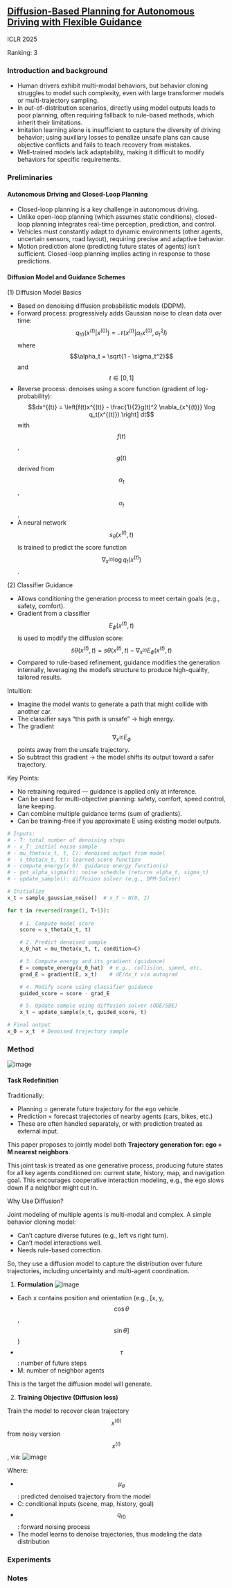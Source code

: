 ## [Diffusion-Based Planning for Autonomous Driving with Flexible Guidance](https://openreview.net/forum?id=wM2sfVgMDH)

ICLR 2025

Ranking: 3

### Introduction and background
- Human drivers exhibit multi-modal behaviors, but behavior cloning struggles to model such complexity, even with large transformer models or multi-trajectory sampling.
- In out-of-distribution scenarios, directly using model outputs leads to poor planning, often requiring fallback to rule-based methods, which inherit their limitations.
- Imitation learning alone is insufficient to capture the diversity of driving behavior; using auxiliary losses to penalize unsafe plans can cause objective conflicts and fails to teach recovery from mistakes.
- Well-trained models lack adaptability, making it difficult to modify behaviors for specific requirements.

### Preliminaries

#### Autonomous Driving and Closed-Loop Planning
- Closed-loop planning is a key challenge in autonomous driving.
- Unlike open-loop planning (which assumes static conditions), closed-loop planning integrates real-time perception, prediction, and control.
- Vehicles must constantly adapt to dynamic environments (other agents, uncertain sensors, road layout), requiring precise and adaptive behavior.
- Motion prediction alone (predicting future states of agents) isn’t sufficient. Closed-loop planning implies acting in response to those predictions.

#### Diffusion Model and Guidance Schemes

(1) Diffusion Model Basics
- Based on denoising diffusion probabilistic models (DDPM).
- Forward process: progressively adds Gaussian noise to clean data over time:
$$q_{t0}(x^{(t)} | x^{(0)}) = \mathcal{N}(x^{(t)} | \alpha_t x^{(0)}, \sigma_t^2 I)$$ where $$\alpha_t = \sqrt{1 - \sigma_t^2}$$ and $$t \in [0, 1]$$
- Reverse process: denoises using a score function (gradient of log-probability):
$$dx^{(t)} = \left[f(t)x^{(t)} - \frac{1}{2}g(t)^2 \nabla_{x^{(t)}} \log q_t(x^{(t)}) \right] dt$$
with $$f(t)$$, $$g(t)$$ derived from $$\alpha_t$$, $$\sigma_t$$.
- A neural network $$s_\theta(x^{(t)}, t)$$ is trained to predict the score function $$\nabla_{x^{(t)}} \log q_t(x^{(t)})$$.

(2) Classifier Guidance
- Allows conditioning the generation process to meet certain goals (e.g., safety, comfort).
- Gradient from a classifier $$E_\phi(x^{(t)}, t)$$ is used to modify the diffusion score:
$$\tilde{s}\theta(x^{(t)}, t) = s\theta(x^{(t)}, t) - \nabla_{x^{(t)}} E_\phi(x^{(t)}, t)$$
- Compared to rule-based refinement, guidance modifies the generation internally, leveraging the model’s structure to produce high-quality, tailored results.

Intuition:
- Imagine the model wants to generate a path that might collide with another car.
- The classifier says “this path is unsafe” → high energy.
- The gradient $$\nabla_{x^{(t)}} E_\phi$$ points away from the unsafe trajectory.
- So subtract this gradient → the model shifts its output toward a safer trajectory.

Key Points:
- No retraining required — guidance is applied only at inference.
- Can be used for multi-objective planning: safety, comfort, speed control, lane keeping.
- Can combine multiple guidance terms (sum of gradients).
- Can be training-free if you approximate E using existing model outputs.


```python
# Inputs:
# - T: total number of denoising steps
# - x_T: initial noise sample
# - mu_theta(x_t, t, C): denoised output from model
# - s_theta(x_t, t): learned score function
# - compute_energy(x_0): guidance energy function(s)
# - get_alpha_sigma(t): noise schedule (returns alpha_t, sigma_t)
# - update_sample(): diffusion solver (e.g., DPM-Solver)

# Initialize
x_t = sample_gaussian_noise()  # x_T ~ N(0, I)

for t in reversed(range(1, T+1)):
    
    # 1. Compute model score
    score = s_theta(x_t, t)

    # 2. Predict denoised sample
    x_0_hat = mu_theta(x_t, t, condition=C)

    # 3. Compute energy and its gradient (guidance)
    E = compute_energy(x_0_hat)  # e.g., collision, speed, etc.
    grad_E = gradient(E, x_t)    # dE/dx_t via autograd

    # 4. Modify score using classifier guidance
    guided_score = score - grad_E

    # 5. Update sample using diffusion solver (ODE/SDE)
    x_t = update_sample(x_t, guided_score, t)

# Final output
x_0 = x_t  # Denoised trajectory sample

```

### Method
![image](https://github.com/user-attachments/assets/4bf7380c-f1e8-497c-b3c3-68948b205c78)

#### Task Redefinition

Traditionally:
- Planning = generate future trajectory for the ego vehicle.
- Prediction = forecast trajectories of nearby agents (cars, bikes, etc.)
- These are often handled separately, or with prediction treated as external input.

This paper proposes to jointly model both **Trajectory generation for: ego + M nearest neighbors**

This joint task is treated as one generative process, producing future states for all key agents conditioned on: current state, history, map, and navigation goal. This encourages cooperative interaction modeling, e.g., the ego slows down if a neighbor might cut in.

Why Use Diffusion?

Joint modeling of multiple agents is multi-modal and complex. A simple behavior cloning model:
- Can’t capture diverse futures (e.g., left vs right turn).
- Can’t model interactions well.
- Needs rule-based correction.

So, they use a diffusion model to capture the distribution over future trajectories, including uncertainty and multi-agent coordination.

1. **Formulation**
![image](https://github.com/user-attachments/assets/d7824650-db65-491b-a30b-42f1abe65ea5)

- Each x contains position and orientation (e.g., [x, y, $$\cos\theta$$, $$\sin\theta]$$)
- $$\tau$$: number of future steps
- M: number of neighbor agents

This is the target the diffusion model will generate.


2. **Training Objective (Diffusion loss)**

Train the model to recover clean trajectory $$x^{(0)}$$ from noisy version $$x^{(t)}$$, via:
![image](https://github.com/user-attachments/assets/90c7a181-cca5-4b7a-87a3-b3d38a73e484)

Where:
- $$\mu_\theta$$: predicted denoised trajectory from the model
- C: conditional inputs (scene, map, history, goal)
- $$q_{t0}$$: forward noising process
- The model learns to denoise trajectories, thus modeling the data distribution




### Experiments

### Notes
